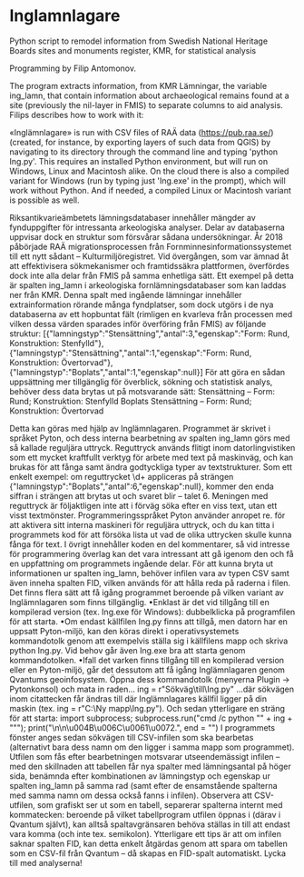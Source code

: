 # Inglamnlagare
Python script to remodel information from Swedish National Heritage Boards sites and monuments register, KMR, for statistical analysis

Programming by Filip Antomonov. 

The program extracts information, from KMR Lämningar, the variable ing_lamn, that contain information about archaeological remains found at a site (previously the nil-layer in FMIS) to separate columns to aid analysis. Filips describes how to work with it:

 «Inglämnlagare» is run with CSV files of RAÄ data (https://pub.raa.se/)(created, for instance, by exporting layers of such data from QGIS) by navigating to its directory through the command line and typing 'python Ing.py'. This requires an installed Python environment, but will run on Windows, Linux and Macintosh alike. On the cloud there is also a compiled variant for Windows (run by typing just 'Ing.exe' in the prompt), which will work without Python. And if needed, a compiled Linux or Macintosh variant is possible as well.

Riksantikvarieämbetets lämningsdatabaser innehåller mängder av fynduppgifter för intressanta arkeologiska analyser. Delar av databaserna uppvisar dock en struktur som försvårar sådana undersökningar. År 2018 påbörjade RAÄ migrationsprocessen från Fornminnesinformationssystemet till ett nytt sådant – Kulturmiljöregistret. Vid övergången, som var ämnad åt att effektivisera sökmekanismer och framtidssäkra plattformen, överfördes dock inte alla delar från FMIS på samma enhetliga sätt. Ett exempel på detta är spalten ing_lamn i arkeologiska fornlämningsdatabaser som kan laddas ner från KMR. Denna spalt med ingående lämningar innehåller extrainformation rörande många fyndplatser, som dock utgörs i de nya databaserna av ett hopbuntat fält (rimligen en kvarleva från processen med vilken dessa värden sparades inför överföring från FMIS) av följande struktur:
[{"lamningstyp":"Stensättning","antal":3,"egenskap":"Form: Rund, Konstruktion: Stenfylld"},{"lamningstyp":"Stensättning","antal":1,"egenskap":"Form: Rund, Konstruktion: Övertorvad"},{"lamningstyp":"Boplats","antal":1,"egenskap":null}]
För att göra en sådan uppsättning mer tillgänglig för överblick, sökning och statistisk analys, behöver dess data brytas ut på motsvarande sätt:
Stensättning – Form: Rund; Konstruktion: Stenfylld
Boplats
Stensättning – Form: Rund; Konstruktion: Övertorvad

Detta kan göras med hjälp av Inglämnlagaren. Programmet är skrivet i språket Pyton, och dess interna bearbetning av spalten ing_lamn görs med så kallade reguljära uttryck. Reguttryck används flitigt inom datorlingvistiken som ett mycket kraftfullt verktyg för arbete med text på maskinväg, och kan brukas för att fånga samt ändra godtyckliga typer av textstrukturer. Som ett enkelt exempel: om reguttrycket \d+ appliceras på strängen {"lamningstyp":"Boplats","antal":6,"egenskap":null}, kommer den enda siffran i strängen att brytas ut och svaret blir – talet 6. Meningen med reguttryck är följaktligen inte att i förväg söka efter en viss text, utan ett visst textmönster. Programmeringsspråket Pyton använder anropet re. för att aktivera sitt interna maskineri för reguljära uttryck, och du kan titta i programmets kod för att försöka lista ut vad de olika uttrycken skulle kunna fånga för text. I övrigt innehåller koden en del kommentarer, så vid intresse för programmering överlag kan det vara intressant att gå igenom den och få en uppfattning om programmets ingående delar.
För att kunna bryta ut informationen ur spalten ing_lamn, behöver infilen vara av typen CSV samt även inneha spalten FID, vilken används för att hålla reda på raderna i filen. Det finns flera sätt att få igång programmet beroende på vilken variant av Inglämnlagaren som finns tillgänglig.
•Enklast är det vid tillgång till en kompilerad version (tex. Ing.exe för Windows): dubbelklicka på programfilen för att starta.
•Om endast källfilen Ing.py finns att tillgå, men datorn har en uppsatt Pyton-miljö, kan den köras direkt i operativsystemets kommandotolk genom att exempelvis ställa sig i källfilens mapp och skriva python Ing.py. Vid behov går även Ing.exe bra att starta genom kommandotolken.
•Ifall det varken finns tillgång till en kompilerad version eller en Pyton-miljö, går det dessutom att få igång Inglämnlagaren genom Qvantums geoinfosystem. Öppna dess kommandotolk (menyerna Plugin → Pytonkonsol) och mata in raden...
ing = r"Sökväg\till\Ing.py"
...där sökvägen inom citattecken får ändras till där Inglämnlagares källfil ligger på din maskin (tex. ing = r"C:\Ny mapp\Ing.py"). Och sedan ytterligare en sträng för att starta:
import subprocess; subprocess.run("cmd /c python \"" + ing + "\""); print("\n\n\u004B\u006C\u0061\u0072.", end = "")
I programmets fönster anges sedan sökvägen till CSV-infilen som ska bearbetas (alternativt bara dess namn om den ligger i samma mapp som programmet). Utfilen som fås efter bearbetningen motsvarar utseendemässigt infilen – med den skillnaden att tabellen får nya spalter med lämningsantal på höger sida, benämnda efter kombinationen av lämningstyp och egenskap ur spalten ing_lamn på samma rad (samt efter de ensamstående spalterna med samma namn om dessa också fanns i infilen). Observera att CSV-utfilen, som grafiskt ser ut som en tabell, separerar spalterna internt med kommatecken: beroende på vilket tabellprogram utfilen öppnas i (därav i Qvantum självt), kan alltså spaltavgränsaren behöva ställas in till att endast vara komma (och inte tex. semikolon). Ytterligare ett tips är att om infilen saknar spalten FID, kan detta enkelt åtgärdas genom att spara om tabellen som en CSV-fil från Qvantum – då skapas en FID-spalt automatiskt.
Lycka till med analyserna!

